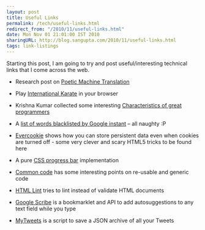 ```yaml
---
layout: post
title: Useful Links
permalink: /tech/useful-links.html
redirect_from: "/2010/11/useful-links.html"
date: Mon Nov 01 21:01:00 IST 2010
sharingURL: http://blog.sangupta.com/2010/11/useful-links.html
tags: link-listings
---
```


Starting this post, I am going to try and post useful/interesting technical 
links that I come across the web.

* Research post on <a href="http://googleresearch.blogspot.com/2010/10/poetic-machine-translation.html">Poetic Machine Translation</a>

* Play <a href="http://www.international-karate.de.vu/">International Karate</a> in your browser

* Krishna Kumar collected some interesting <a href="http://www.thoughtclusters.com/2010/09/characteristics-of-great-programmers/">Characteristics of great programmers</a>

* A <a href="http://www.2600.com/googleblacklist/">list of words blacklisted by Google instant</a> – all naughty :P

* <a href="http://samy.pl/evercookie/">Evercookie</a> shows how you can store persistent data even when cookies are turned off - some very clever and scary HTML5 tricks to be found here

* A pure <a href="http://ivan.ly/ui/">CSS progress bar</a> implementation

* <a href="http://cargowire.net/articles/commoncode">Common code</a> has some interesting points on re-usable and generic code

* <a href="http://lint.brihten.com/html/">HTML Lint</a> tries to lint instead of validate HTML documents

* <a href="http://scribe.googlelabs.com/">Google Scribe</a> is a bookmarklet and API to add autosuggestions to any text field while you type

* <a href="http://github.com/philgyford/mytweets#readme">MyTweets</a> is a script to save a JSON archive of all your Tweets
